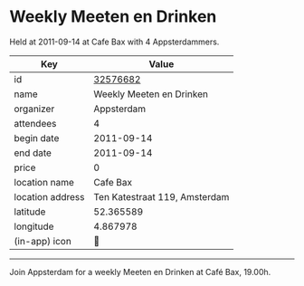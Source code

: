 # Weekly Meeten en Drinken
Held at 2011-09-14 at Cafe Bax with 4 Appsterdammers.
        
|Key|Value
|---|---|
|id|[32576682](https://www.meetup.com/appsterdam/events/32576682/)|
|name|Weekly Meeten en Drinken|
|organizer|Appsterdam|
|attendees|4|
|begin date|2011-09-14|
|end date|2011-09-14|
|price|0|
|location name|Cafe Bax|
|location address|Ten Katestraat 119, Amsterdam|
|latitude|52.365589|
|longitude|4.867978|
|(in-app) icon|🍺|

---

Join Appsterdam for a weekly Meeten en Drinken at Café Bax, 19.00h.


